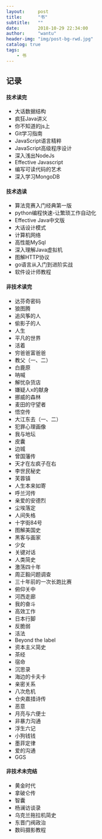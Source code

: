 ```yaml
---
layout:     post
title:      "书"
subtitle:   ""
date:       2018-10-29 22:34:00
author:     "wantu"
header-img: "img/post-bg-rwd.jpg"
catalog: true
tags:
    - 书
---
```

## 记录
#### 技术读完
* 大话数据结构
* 疯狂Java讲义
* 你不知道的js上
* Git学习指南
* JavaScript语言精粹
* JavaScript高级程序设计
* 深入浅出NodeJs
* Effective Javascript
* 编写可读代码的艺术
* 深入学习MongoDB

#### 技术选读
* 算法竞赛入门经典第一版
* python编程快速-让繁琐工作自动化
* Effective Java中文版
* 大话设计模式
* 计算机网络
* 高性能MySql
* 深入理解Java虚拟机
* 图解HTTP协议
* go语言从入门到进阶实战
* 软件设计师教程

#### 非技术读完
* 达芬奇密码
* 狼图腾
* 追风筝的人
* 偷影子的人
* 人生
* 平凡的世界
* 活着
* 穷爸爸富爸爸
* 教父（一、二）
* 白鹿原
* 呐喊
* 解忧杂货店
* 嫌疑人x的献身
* 挪威的森林
* 麦田的守望者
* 悟空传
* 大江东去（一、二）
* 犯罪心理画像
* 我与地坛
* 皮囊
* 边城
* 曾国藩传
* 天才在左疯子在右
* 李世民秘史
* 芙蓉镇
* 人生本来如寄
* 呼兰河传
* 亲爱的安德烈
* 尘埃落定
* 人间失格
* 十字街84号
* 图解美国史
* 黑客与画家
* 少女
* 关键对话
* 人类简史
* 激荡四十年
* 周正毅问题调查
* 三十年前的一次长跑比赛
* 俯仰关中
* 河西走廊
* 我的奋斗
* 高效工作
* 日本行脚
* 反脆弱
* 活法
* Beyond the label
* 资本主义简史
* 茶经
* 宿命
* 沉思录
* 海边的卡夫卡
* 亲密关系
* 八次危机
* 仓央嘉措诗传
* 恶意
* 月亮与六便士
* 非暴力沟通
* 浮生六记
* 小狗钱钱
* 墨菲定律
* 爱的沟通
* GGS

#### 非技术未完结
* 黄金时代
* 拿破仑传
* 智囊
* 杨澜访谈录
* 乌克兰拖拉机简史
* 东晋门阀政治
* 数码摄影教程
